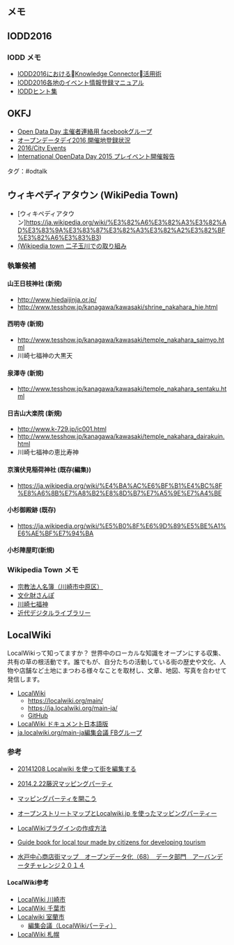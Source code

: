 メモ
----------

IODD2016
---------------

### IODD メモ
* [IODD2016におけるKnowledge Connector活用術](http://www.slideshare.net/sayokoshimoyama/iodd2016knowledge-connector)
* [IODD2016各地のイベント情報登録マニュアル](http://idea.linkdata.org/idea/idea1s1350i)
* [IODDヒント集](http://www.slideshare.net/hiramoto/160116-56997855)

OKFJ
--------
* [Open Data Day 主催者連絡用 facebookグループ](https://www.facebook.com/groups/154102518072665/)
* [オープンデータデイ2016 開催地登録状況](https://docs.google.com/spreadsheets/d/1R1NDIMM_aP0wvGoJgSYR5YLg5bsp5Ehe6jFpQA99Eyg/edit#gid=0)
* [2016/City Events](http://wiki.opendataday.org/2016/City_Events#Japan)
* [International OpenData Day 2015 プレイベント開催報告](http://okfn.jp/2015/02/14/iodd2015_pre/)

タグ：#odtalk


ウィキペディアタウン (WikiPedia Town)
-----------
* [ウィキペディアタウン]https://ja.wikipedia.org/wiki/%E3%82%A6%E3%82%A3%E3%82%AD%E3%83%9A%E3%83%87%E3%82%A3%E3%82%A2%E3%82%BF%E3%82%A6%E3%83%B3)
* [(Wikipedia town 二子玉川での取り組み](http://www.slideshare.net/yoit/wikipedia-town20150329-46437693?qid=558dfa9c-0b68-4fd0-84a2-924ce639bc42&v=default&b=&from_search=13)

### 執筆候補

#### 山王日枝神社 (新規)
* http://www.hiedaijinja.or.jp/
* http://www.tesshow.jp/kanagawa/kawasaki/shrine_nakahara_hie.html

#### 西明寺 (新規)
* http://www.tesshow.jp/kanagawa/kawasaki/temple_nakahara_saimyo.html
* 川崎七福神の大黒天

#### 泉澤寺 (新規)
* http://www.tesshow.jp/kanagawa/kawasaki/temple_nakahara_sentaku.html

#### 日吉山大楽院 (新規)
* http://www.k-729.jp/ic001.html
* http://www.tesshow.jp/kanagawa/kawasaki/temple_nakahara_dairakuin.html
* 川崎七福神の恵比寿神

#### 京濱伏見稲荷神社 (既存(編集))
* https://ja.wikipedia.org/wiki/%E4%BA%AC%E6%BF%B1%E4%BC%8F%E8%A6%8B%E7%A8%B2%E8%8D%B7%E7%A5%9E%E7%A4%BE

#### 小杉御殿跡 (既存)
* https://ja.wikipedia.org/wiki/%E5%B0%8F%E6%9D%89%E5%BE%A1%E6%AE%BF%E7%94%BA

#### 小杉陣屋町(新規)

### Wikipedia Town メモ
* [宗教法人名簿（川崎市中原区）](http://www.pref.kanagawa.jp/cnt/f7176/p26310.html)
* [文化財さんぽ](http://www.city.kawasaki.jp/880/category/10-6-2-1-3-0-0-0-0-0.html)
* [川崎七福神](http://www.k-729.jp/)
* [近代デジタルライブラリー](http://kindai.ndl.go.jp/)


LocalWiki
-----------
LocalWikiって知ってますか？
世界中のローカルな知識をオープンにする収集、共有の草の根活動です。誰でもが、自分たちの活動している街の歴史や文化、人物や店舗など土地にまつわる様々なことを取材し、文章、地図、写真を合わせて発信します。

* [LocalWiki](https://ja.localwiki.org/)
	- https://localwiki.org/main/
	- https://ja.localwiki.org/main-ja/
	- [GitHub](https://github.com/localwiki)
* [LocalWiki ドキュメント日本語版](https://localwiki-ja.readthedocs.org/en/latest/)
* [ja.localwiki.org/main-ja編集会議 FBグループ](https://www.facebook.com/groups/localwiki.jp/)

### 参考
- [20141208 Localwiki を使って街を編集する](http://www.slideshare.net/ssuser522f90/20141208-localwiki)
- [2014.2.22藤沢マッピングパーティ](http://localwiki.jp/2014.2.22%E8%97%A4%E6%B2%A2%E3%83%9E%E3%83%83%E3%83%94%E3%83%B3%E3%82%B0%E3%83%91%E3%83%BC%E3%83%86%E3%82%A3)
- [マッピングパーティを開こう](http://sapporo.localwiki.jp/%E3%83%9E%E3%83%83%E3%83%94%E3%83%B3%E3%82%B0%E3%83%91%E3%83%BC%E3%83%86%E3%82%A3%E3%82%92%E9%96%8B%E3%81%93%E3%81%86>)
- [オープンストリートマップとLocalwiki.jp を使ったマッピングパーティー](http://www.slideshare.net/ssuser522f90/140907-share-38796411?next_slideshow=1)
- [LocalWikiプラグインの作成方法](http://idea.linkdata.org/idea/idea1s858i)

- [Guide book for local tour made by citizens for developing tourism](http://www.slideshare.net/shigeomix/urban-datachalengesolution?qid=558dfa9c-0b68-4fd0-84a2-924ce639bc42&v=qf1&b=&from_search=23)
- [水戸中心商店街マップ　オープンデータ化（68）　データ部門　アーバンデータチャレンジ２０１４](http://www.slideshare.net/tosato3/ss-45301220?qid=558dfa9c-0b68-4fd0-84a2-924ce639bc42&v=qf1&b=&from_search=20)

#### LocalWiki参考
- [LocalWiki 川崎市](https://ja.localwiki.org/kawasaki/)
- [LocalWiki 千葉市](https://ja.localwiki.org/chiba/)
- [Localwiki 室蘭市](https://ja.localwiki.org/mr/)
	- [編集会議（LocalWikiパーティ）](https://ja.localwiki.org/mr/%E7%B7%A8%E9%9B%86%E4%BC%9A%E8%AD%B0%EF%BC%88LocalWiki%E3%83%91%E3%83%BC%E3%83%86%E3%82%A3%EF%BC%89)
- [LocalWiki 札幌](https://ja.localwiki.org/sapporo/)
